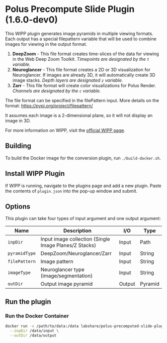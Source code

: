 # Polus Precompute Slide Plugin (1.6.0-dev0)

This WIPP plugin generates image pyramids in multiple viewing formats. Each
output has a special filepattern variable that will be used to combine images
for viewing in the output format.

1) **DeepZoom** - This file format creates time-slices of the data for viewing
in the Web Deep Zoom Toolkit. *Timepoints are designated by the `t` variable.*
2) **Neuroglancer** - This file format creates a 2D or 3D visualization for Neuroglancer. If images are already 3D, it will automatically create 3D image
stacks. *Depth layers are designated `z` variable.*
3) **Zarr** - This file format will create color visualizations for Polus
Render. *Channels are designated by the `c` variable.*

The file format can be specified in the filePattern input.
More details on the format: https://pypi.org/project/filepattern/

It assumes each image is a 2-dimensional plane, so it will not display an image
in 3D. 

For more information on WIPP, visit the
[official WIPP page](https://isg.nist.gov/deepzoomweb/software/wipp).

## Building

To build the Docker image for the conversion plugin, run
`./build-docker.sh`.

## Install WIPP Plugin

If WIPP is running, navigate to the plugins page and add a new plugin. Paste the
contents of `plugin.json` into the pop-up window and submit.

## Options

This plugin can take four types of input argument and one output argument:

| Name          | Description                                           | I/O    | Type    |
| ------------- | ----------------------------------------------------- | ------ | ------- |
| `inpDir`      | Input image collection (Single Image Planes/Z Stacks) | Input  | Path    |
| `pyramidType` | DeepZoom/Neuroglancer/Zarr                            | Input  | String  |
| `filePattern` | Image pattern                                         | Input  | String  |
| `imageType`   | Neuroglancer type (image/segmentation)                | Input  | String  |
| `outDir`      | Output image pyramid                                  | Output | Pyramid |

## Run the plugin

### Run the Docker Container

```bash
docker run -v /path/to/data:/data labshare/polus-precomputed-slide-plugin \
  --inpDir /data/input \
  --outDir /data/output
```
